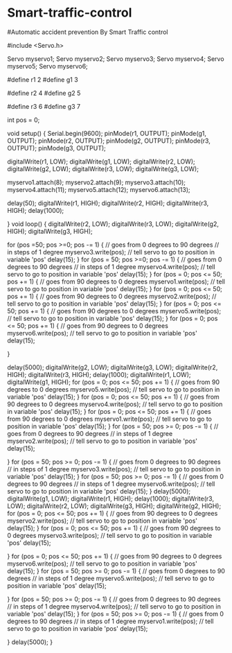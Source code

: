 # Smart-traffic-control
#Automatic accident prevention By Smart Traffic control

#include <Servo.h> 

Servo myservo1;
 Servo myservo2;
 Servo myservo3;
 Servo myservo4;
 Servo myservo5; 
Servo myservo6;

 #define r1 2
 #define g1 3 

#define r2 4
 #define g2 5

 #define r3 6
 #define g3 7

 int pos = 0;

 void setup()
 {
 Serial.begin(9600);
 pinMode(r1, OUTPUT); 
pinMode(g1, OUTPUT); 
pinMode(r2, OUTPUT); 
pinMode(g2, OUTPUT);
 pinMode(r3, OUTPUT); 
pinMode(g3, OUTPUT);

 digitalWrite(r1, LOW);
 digitalWrite(g1, LOW); 
digitalWrite(r2, LOW); 
digitalWrite(g2, LOW);
 digitalWrite(r3, LOW); 
digitalWrite(g3, LOW);

 myservo1.attach(8); 
myservo2.attach(9); 
myservo3.attach(10); 
myservo4.attach(11);
 myservo5.attach(12);
 myservo6.attach(13);

 delay(50); 
digitalWrite(r1, HIGH);
 digitalWrite(r2, HIGH);
 digitalWrite(r3, HIGH);
 delay(1000);

 } 
void loop()
 {
 digitalWrite(r2, LOW);
 digitalWrite(r3, LOW); 
digitalWrite(g2, HIGH); 
digitalWrite(g3, HIGH);

 for (pos =50; pos >=0; pos -= 1)
          { // goes from 0 degrees to 90 degrees
           // in steps of 1 degree
             myservo3.write(pos);                                                                 // tell servo to go to position in variable 'pos' 
                    delay(15);
 } 
for (pos = 50; pos >=0; pos -= 1)
           { // goes from 0 degrees to 90 degrees
            // in steps of 1 degree
              myservo4.write(pos);                                                                 // tell servo to go to position in variable 'pos'
                    delay(15); 
} 
for (pos = 0; pos <= 50; pos += 1)
            { // goes from 90 degrees to 0 degrees
                myservo1.write(pos);                                                              // tell servo to go to position in variable 'pos'
                    delay(15);
 }
 for (pos = 0; pos <= 50; pos += 1)
             { // goes from 90 degrees to 0 degrees
                myservo2.write(pos);                                                                 // tell servo to go to position in variable 'pos' 
                    delay(15);
 }
 for (pos = 0; pos <= 50; pos += 1)
              { // goes from 90 degrees to 0 degrees
                myservo5.write(pos);                                                                 // tell servo to go to position in variable 'pos'
                     delay(15);
 } 
for (pos = 0; pos <= 50; pos += 1)
                 { // goes from 90 degrees to 0 degrees
                  myservo6.write(pos);                                                                 // tell servo to go to position in variable 'pos'
 delay(15);

 }

 delay(5000);
 digitalWrite(g2, LOW); 
digitalWrite(g3, LOW);
 digitalWrite(r2, HIGH);
 digitalWrite(r3, HIGH); 
delay(1000); 
digitalWrite(r1, LOW);
 digitalWrite(g1, HIGH); 
for (pos = 0; pos <= 50; pos += 1)
        { // goes from 90 degrees to 0 degrees 
         myservo5.write(pos);                                                                  // tell servo to go to position in variable 'pos'
             delay(15);
 }
 for (pos = 0; pos <= 50; pos += 1)
          { // goes from 90 degrees to 0 degrees
          myservo4.write(pos);                                                                 // tell servo to go to position in variable 'pos'
            delay(15);
 }
 for (pos = 0; pos <= 50; pos += 1)
           { // goes from 90 degrees to 0 degrees
          myservo1.write(pos);                                                                  // tell servo to go to position in variable 'pos'
            delay(15);
 }
 for (pos = 50; pos >= 0; pos -= 1)
            { // goes from 0 degrees to 90 degrees
            // in steps of 1 degree
           myservo2.write(pos);                                                                    // tell servo to go to position in variable 'pos' 
            delay(15);
 
}
for (pos = 50; pos >= 0; pos -= 1)
            { // goes from 0 degrees to 90 degrees
             // in steps of 1 degree
            myservo3.write(pos);                                                                   // tell servo to go to position in variable 'pos' 
            delay(15);
 }
for (pos = 50; pos >= 0; pos -= 1)
            { // goes from 0 degrees to 90 degrees
            // in steps of 1 degree
          myservo6.write(pos);                                                                // tell servo to go to position in variable 'pos'
           delay(15);
 }
 delay(5000);
 digitalWrite(g1, LOW);
 digitalWrite(r1, HIGH); 
delay(1000); 
digitalWrite(r3, LOW);
 digitalWrite(r2, LOW); 
digitalWrite(g3, HIGH); 
digitalWrite(g2, HIGH);
 for (pos = 0; pos <= 50; pos += 1)
         { // goes from 90 degrees to 0 degrees
         myservo2.write(pos);                                                                  // tell servo to go to position in variable 'pos'
           delay(15);
 } 
for (pos = 0; pos <= 50; pos += 1)
            { // goes from 90 degrees to 0 degrees 
          myservo3.write(pos);                                                                // tell servo to go to position in variable 'pos'
 delay(15);
 
} 
for (pos = 0; pos <= 50; pos += 1)
              { // goes from 90 degrees to 0 degrees 
                 myservo6.write(pos);                                                               // tell servo to go to position in variable 'pos'
              delay(15);
 } 
for (pos = 50; pos >= 0; pos -= 1)
              { // goes from 0 degrees to 90 degrees 
            // in steps of 1 degree myservo5.write(pos);                              // tell servo to go to position in variable 'pos' 
               delay(15);
 
}
for (pos = 50; pos >= 0; pos -= 1)
         { // goes from 0 degrees to 90 degrees 
          // in steps of 1 degree myservo4.write(pos);                                 // tell servo to go to position in variable 'pos'
             delay(15); 
}
for (pos = 50; pos >= 0; pos -= 1)
          { // goes from 0 degrees to 90 degrees 
          // in steps of 1 degree 
          myservo1.write(pos);                                                                      // tell servo to go to position in variable 'pos'
 delay(15);

 }
 delay(5000); }

